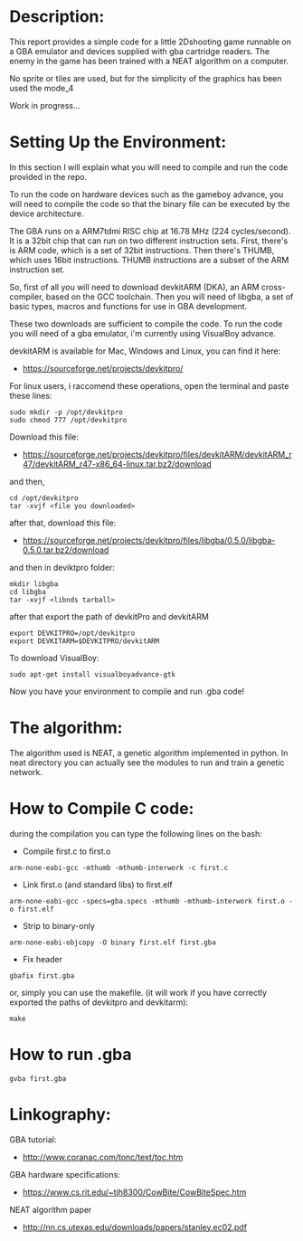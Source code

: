 # Description:
This report provides a simple code for a little 2Dshooting game runnable on a GBA emulator and devices supplied with gba cartridge readers.
The enemy in the game has been trained with a NEAT algorithm on a computer.

No sprite or tiles are used, but for the simplicity of the graphics has been used the mode_4

Work in progress...

# Setting Up the Environment:

In this section I will explain what you will need to compile and run the code provided in the repo.

To run the code on hardware devices such as the gameboy advance, 
you will need to compile the code so that the binary file can be executed by the device architecture.

The GBA runs on a ARM7tdmi RISC chip at 16.78 MHz (224 cycles/second). It is a 32bit chip that can run on two different instruction sets. 
First, there's is ARM code, which is a set of 32bit instructions. Then there's THUMB, which uses 16bit instructions. THUMB instructions are a subset of the ARM instruction set.

So, first of all you will need to download devkitARM (DKA), an ARM cross-compiler, based on the GCC toolchain.
Then you will need of libgba, a set of basic types, macros and functions for use in GBA development.

These two downloads are sufficient to compile the code.
To run the code you will need of a gba emulator, i'm currently using VisualBoy advance.

devkitARM is available for Mac, Windows and Linux, you can find it here:


- https://sourceforge.net/projects/devkitpro/


For linux users, i raccomend these operations, open the terminal and paste these lines:

```
sudo mkdir -p /opt/devkitpro
sudo chmod 777 /opt/devkitpro
```

Download this file:

- https://sourceforge.net/projects/devkitpro/files/devkitARM/devkitARM_r47/devkitARM_r47-x86_64-linux.tar.bz2/download

and then,

```
cd /opt/devkitpro
tar -xvjf <file you downloaded>
```
  
after that, download this file:

- https://sourceforge.net/projects/devkitpro/files/libgba/0.5.0/libgba-0.5.0.tar.bz2/download

and then in deviktpro folder:

```
mkdir libgba
cd libgba
tar -xvjf <libnds tarball>
```
  
after that export the path of devkitPro and devkitARM

```
export DEVKITPRO=/opt/devkitpro
export DEVKITARM=$DEVKITPRO/devkitARM
```

To download VisualBoy:

```
sudo apt-get install visualboyadvance-gtk
```

Now you have your environment to compile and run .gba code!

# The algorithm:

The algorithm used is NEAT, a genetic algorithm implemented in python. In neat directory you can actually see the modules to run and train a genetic network.

# How to Compile C code:

during the compilation you can type the following lines on the bash:

- Compile first.c to first.o
```
arm-none-eabi-gcc -mthumb -mthumb-interwork -c first.c
``` 
- Link first.o (and standard libs) to first.elf

```
arm-none-eabi-gcc -specs=gba.specs -mthumb -mthumb-interwork first.o -o first.elf
```

- Strip to binary-only
```
arm-none-eabi-objcopy -O binary first.elf first.gba
```

- Fix header
```
gbafix first.gba
```

or, simply you can use the makefile. (it will work if you have correctly exported the paths of devkitpro and devkitarm):

```
make
```
# How to run .gba

```
gvba first.gba
```



# Linkography:

GBA tutorial:
- http://www.coranac.com/tonc/text/toc.htm

GBA hardware specifications:
- https://www.cs.rit.edu/~tjh8300/CowBite/CowBiteSpec.htm

NEAT algorithm paper

- http://nn.cs.utexas.edu/downloads/papers/stanley.ec02.pdf

